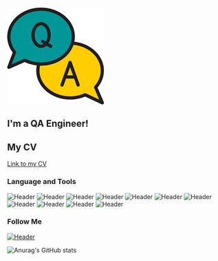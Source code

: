 
[![Header](https://github.com/Leks51Ex/Leks51Ex/blob/main/assets/images.png)](linkedin.com/in/alexey-bulat-5264a525a)
## I'm a QA Engineer! 
 
## My CV
[Link to my CV](https://drive.google.com/drive/folders/1o8LT1dJ-BNhKNxy5afnNWCO8iys-6MCA)


### Language and Tools
![Header](https://img.shields.io/badge/Jira-090909?style=for-the-badge&logo=jira&logoColor=136be1)
![Header](https://img.shields.io/badge/Postman-090909?style=for-the-badge&logo=postman&logoColor=f76935)
![Header](https://img.shields.io/badge/Swagger-090909?style=for-the-badge&logo=swagger&logoColor=7ede2b)
![Header](https://img.shields.io/badge/Github-090909?style=for-the-badge&logo=github&logoColor=8cc4d7)
![Header](https://img.shields.io/badge/AzureDevops-090909?style=for-the-badge&logo=azuredevops&logoColor=0074d0)
![Header](https://img.shields.io/badge/MySQL-090909?style=for-the-badge&logo=mysql&logoColor=00618a)
![Header](https://img.shields.io/badge/DevTools-090909?style=for-the-badge&logo=googlechrome&logoColor=2674f2)
![Header](https://img.shields.io/badge/AndroidStudio-090909?style=for-the-badge&logo=androidstudio&logoColor=3ad07d)
![Header](https://img.shields.io/badge/TestRail-090909?style=for-the-badge&logo=&logoColor=71b556)
![Header](https://img.shields.io/badge/Fiddler-090909?style=for-the-badge&logo=fiddler&logoColor=8cc4d7)
![Header](https://img.shields.io/badge/CharlesProxy-090909?style=for-the-badge&logo=charlesproxy&logoColor=8cc4d7)


### Follow Me
[![Header](https://img.shields.io/badge/Linkedin-090909?style=for-the-badge&logo=linkedin&logoColor=0073b1)](linkedin.com/in/alexey-bulat-5264a525a)

![Anurag's GitHub stats](https://github-readme-stats.vercel.app/api?username=artichokeee&show_icons=true&theme=radical)